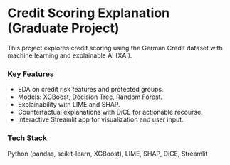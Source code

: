 # Credit Scoring Explanation (Graduate Project)

This project explores credit scoring using the German Credit dataset with machine learning and explainable AI (XAI).  

### Key Features
- EDA on credit risk features and protected groups.  
- Models: XGBoost, Decision Tree, Random Forest.  
- Explainability with LIME and SHAP.  
- Counterfactual explanations with DiCE for actionable recourse.  
- Interactive Streamlit app for visualization and user input.  

### Tech Stack
Python (pandas, scikit-learn, XGBoost), LIME, SHAP, DiCE, Streamlit  

